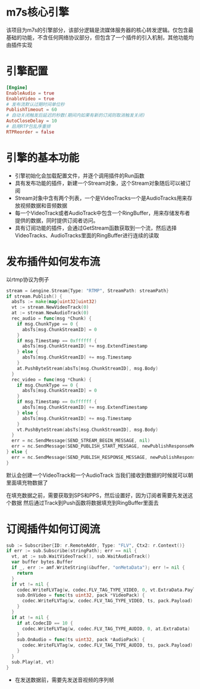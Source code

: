 # m7s核心引擎

该项目为m7s的引擎部分，该部分逻辑是流媒体服务器的核心转发逻辑。仅包含最基础的功能，不含任何网络协议部分，但包含了一个插件的引入机制，其他功能均由插件实现

# 引擎配置
```toml
[Engine]
EnableAudio = true
EnableVideo = true
# 发布流默认过期时间单位秒
PublishTimeout = 60
# 自动关闭触发后延迟的秒数(期间内如果有新的订阅则取消触发关闭)
AutoCloseDelay = 10
# 启用RTP包乱序重排
RTPReorder = false
```

# 引擎的基本功能
- 引擎初始化会加载配置文件，并逐个调用插件的Run函数
- 具有发布功能的插件，新建一个Stream对象，这个Stream对象随后可以被订阅
- Stream对象中含有两个列表，一个是VideoTracks一个是AudioTracks用来存放视频数据和音频数据
- 每一个VideoTrack或者AudioTrack中包含一个RingBuffer，用来存储发布者提供的数据，同时提供订阅者访问。
- 具有订阅功能的插件，会通过GetStream函数获取到一个流，然后选择VideoTracks、AudioTracks里面的RingBuffer进行连续的读取

# 发布插件如何发布流

以rtmp协议为例子
```go
stream = &engine.Stream{Type: "RTMP", StreamPath: streamPath}
if stream.Publish() {
  absTs := make(map[uint32]uint32)
  vt := stream.NewVideoTrack(0)
  at := stream.NewAudioTrack(0)
  rec_audio = func(msg *Chunk) {
    if msg.ChunkType == 0 {
      absTs[msg.ChunkStreamID] = 0
    }
    if msg.Timestamp == 0xffffff {
      absTs[msg.ChunkStreamID] += msg.ExtendTimestamp
    } else {
      absTs[msg.ChunkStreamID] += msg.Timestamp
    }
    at.PushByteStream(absTs[msg.ChunkStreamID], msg.Body)
  }
  rec_video = func(msg *Chunk) {
    if msg.ChunkType == 0 {
      absTs[msg.ChunkStreamID] = 0
    }
    if msg.Timestamp == 0xffffff {
      absTs[msg.ChunkStreamID] += msg.ExtendTimestamp
    } else {
      absTs[msg.ChunkStreamID] += msg.Timestamp
    }
    vt.PushByteStream(absTs[msg.ChunkStreamID], msg.Body)
  }
  err = nc.SendMessage(SEND_STREAM_BEGIN_MESSAGE, nil)
  err = nc.SendMessage(SEND_PUBLISH_START_MESSAGE, newPublishResponseMessageData(nc.streamID, NetStream_Publish_Start, Level_Status))
} else {
  err = nc.SendMessage(SEND_PUBLISH_RESPONSE_MESSAGE, newPublishResponseMessageData(nc.streamID, NetStream_Publish_BadName, Level_Error))
}
```
默认会创建一个VideoTrack和一个AudioTrack
当我们接收到数据的时候就可以朝里面填充物数据了

在填充数据之前，需要获取到SPS和PPS，然后设置好，因为订阅者需要先发送这个数据
然后通过Track到Push函数将数据填充到RingBuffer里面去

# 订阅插件如何订阅流

```go
sub := Subscriber{ID: r.RemoteAddr, Type: "FLV", Ctx2: r.Context()}
if err := sub.Subscribe(stringPath); err == nil {
  vt, at := sub.WaitVideoTrack(), sub.WaitAudioTrack()
  var buffer bytes.Buffer
  if _, err := amf.WriteString(&buffer, "onMetaData"); err != nil {
    return
  }
  if vt != nil {
    codec.WriteFLVTag(w, codec.FLV_TAG_TYPE_VIDEO, 0, vt.ExtraData.Payload)
    sub.OnVideo = func(ts uint32, pack *VideoPack) {
      codec.WriteFLVTag(w, codec.FLV_TAG_TYPE_VIDEO, ts, pack.Payload)
    }
  }
  if at != nil {
    if at.CodecID == 10 {
      codec.WriteFLVTag(w, codec.FLV_TAG_TYPE_AUDIO, 0, at.ExtraData)
    }
    sub.OnAudio = func(ts uint32, pack *AudioPack) {
      codec.WriteFLVTag(w, codec.FLV_TAG_TYPE_AUDIO, ts, pack.Payload)
    }
  }
  sub.Play(at, vt)
}
```
- 在发送数据前，需要先发送音视频的序列帧